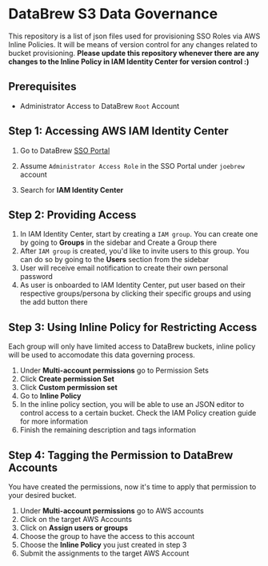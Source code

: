 # DataBrew S3 Data Governance

This repository is a list of json files used for provisioning SSO Roles via AWS Inline Policies. It will be means of version control for any changes related to bucket provisioning. **Please update this repository whenever there are any changes to the Inline Policy in IAM Identity Center for version control :)**

## Prerequisites
- Administrator Access to DataBrew `Root` Account

## Step 1: Accessing AWS IAM Identity Center

1. Go to DataBrew [SSO Portal](https://databrewllc.awsapps.com/start#/)

2. Assume `Administrator Access Role` in the SSO Portal under `joebrew` account

3. Search for **IAM Identity Center**

## Step 2: Providing Access

1. In IAM Identity Center, start by creating a `IAM group`. You can create one by going to **Groups** in the sidebar and Create a Group there
2. After `IAM group` is created, you'd like to invite users to this group. You can do so by going to the **Users** section from the sidebar
3. User will receive email notification to create their own personal password 
4. As user is onboarded to IAM Identity Center, put user based on their respective groups/persona by clicking their specific groups and using the add button there

## Step 3: Using Inline Policy for Restricting Access
Each group will only have limited access to DataBrew buckets, inline policy will be used to accomodate this data governing process. 

1. Under **Multi-account permissions** go to Permission Sets
2. Click **Create permission Set**
3. Click **Custom permission set**
4. Go to **Inline Policy**
5. In the inline policy section, you will be able to use an JSON editor to control access to a certain bucket. Check the IAM Policy creation guide for more information
6. Finish the remaining description and tags information

## Step 4: Tagging the Permission to DataBrew Accounts
You have created the permissions, now it's time to apply that permission to your desired bucket. 
1. Under **Multi-account permissions** go to AWS accounts
2. Click on the target AWS Accounts
3. Click on **Assign users or groups**
4. Choose the group to have the access to this account
5. Choose the **Inline Policy** you just created in step 3
6. Submit the assignments to the target AWS Account
